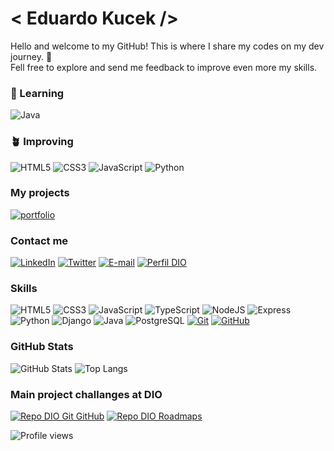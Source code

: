 # &lt; Eduardo Kucek /&gt;

Hello and welcome to my GitHub! This is where I share my codes on my dev journey. 🌌\
Fell free to explore and send me feedback to improve even more my skills.

### 🌱 Learning
![Java](https://img.shields.io/badge/Java-000?style=for-the-badge&logo=openjdk&logoColor=FF0838)
### 🪴 Improving
![HTML5](https://img.shields.io/badge/HTML5-000?style=for-the-badge&logo=html5)
![CSS3](https://img.shields.io/badge/CSS3-000?style=for-the-badge&logo=css3&logoColor=264CE4)
![JavaScript](https://img.shields.io/badge/JavaScript-000?style=for-the-badge&logo=javascript)
![Python](https://img.shields.io/badge/Python-000?style=for-the-badge&logo=python)


### My projects
[![portfolio](https://img.shields.io/badge/portfolio-000?style=for-the-badge&logo=ko-fi&logoColor=white)](https://portfolio-v1-0-delta.vercel.app/)

### Contact me

[![LinkedIn](https://img.shields.io/badge/LinkedIn-000?style=for-the-badge&logo=linkedin&logoColor=0E76A8)](https://www.linkedin.com/in/eduardokucek/)
[![Twitter](https://img.shields.io/badge/Twitter-000?style=for-the-badge&logo=twitter)](https://twitter.com/eduardokucek)
[![E-mail](https://img.shields.io/badge/-Email-000?style=for-the-badge&logo=microsoft-outlook&logoColor=E94D5F)](mailto:eduardo.kucek@gmail.com)
[![Perfil DIO](https://img.shields.io/badge/-DIO's%20Profile-30A3DC?style=for-the-badge)](https://web.dio.me/users/eduardo_kucek/)

### Skills

![HTML5](https://img.shields.io/badge/HTML5-000?style=for-the-badge&logo=html5)
![CSS3](https://img.shields.io/badge/CSS3-000?style=for-the-badge&logo=css3&logoColor=264CE4)
![JavaScript](https://img.shields.io/badge/JavaScript-000?style=for-the-badge&logo=javascript)
![TypeScript](https://img.shields.io/badge/TypeScript-000?style=for-the-badge&logo=typescript)
![NodeJS](https://img.shields.io/badge/NodeJS-000?style=for-the-badge&logo=nodedotjs&logoColor=3EAb5F)
![Express](https://img.shields.io/badge/Express-000?style=for-the-badge&logo=Express)
![Python](https://img.shields.io/badge/Python-000?style=for-the-badge&logo=python)
![Django](https://img.shields.io/badge/Django-000?style=for-the-badge&logo=django)
![Java](https://img.shields.io/badge/Java-000?style=for-the-badge&logo=openjdk&logoColor=FF0838)
![PostgreSQL](https://img.shields.io/badge/PostgreSQL-000?style=for-the-badge&logo=postgresql)
[![Git](https://img.shields.io/badge/Git-000?style=for-the-badge&logo=git&logoColor=E94D5F)](https://git-scm.com/doc)
[![GitHub](https://img.shields.io/badge/GitHub-000?style=for-the-badge&logo=github&logoColor=30A3DC)](https://docs.github.com/)

### GitHub Stats

![GitHub Stats](https://github-readme-stats.vercel.app/api?username=eduardokucek&theme=transparent&bg_color=000&border_color=30A3DC&show_icons=true&icon_color=30A3DC&title_color=E94D5F&text_color=FFF)
![Top Langs](https://github-readme-stats-git-masterrstaa-rickstaa.vercel.app/api/top-langs/?username=eduardokucek&layout=compact&bg_color=000&border_color=30A3DC&title_color=E94D5F&text_color=FFF)

### Main project challanges at DIO

[![Repo DIO Git GitHub](https://github-readme-stats.vercel.app/api/pin/?username=elidianaandrade&repo=dio-lab-open-source&bg_color=000&border_color=30A3DC&show_icons=true&icon_color=30A3DC&title_color=E94D5F&text_color=FFF)](https://github.com/elidianaandrade/dio-lab-open-source)
[![Repo DIO Roadmaps](https://github-readme-stats.vercel.app/api/pin/?username=digitalinnovationone&repo=roadmaps&bg_color=000&border_color=30A3DC&show_icons=true&icon_color=30A3DC&title_color=E94D5F&text_color=FFF)](https://github.com/digitalinnovationone/roadmaps)

![Profile views](https://komarev.com/ghpvc/?username=eduardokucek&color=blue&style=for-the-badge)



